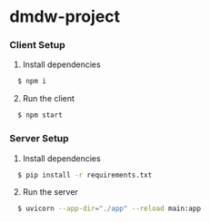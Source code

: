 # dmdw-project

### Client Setup

1. Install dependencies
   
```bash
  $ npm i
```

2. Run the client

```bash
  $ npm start
```

### Server Setup

1. Install dependencies

```bash
  $ pip install -r requirements.txt
```
   
2. Run the server

```bash
  $ uvicorn --app-dir="./app" --reload main:app
```
